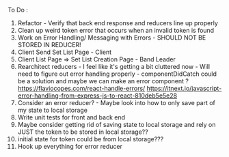 To Do :
1) Refactor - Verify that back end response and reducers line up properly
2) Clean up weird token error that occurs when an invalid token is found
3) Work on Error Handling/ Messaging with Errors - SHOULD NOT BE STORED IN REDUCER!
4) Client Send Set List Page - Client 
5) Client List Page => Set List Creation Page - Band Leader
6) Rearchitect reducers - I feel like it's getting a bit cluttered now - Will need to figure out error handling properly - componentDidCatch could be a solution and maybe we can make an error component ? 
https://flaviocopes.com/react-handle-errors/
https://itnext.io/javascript-error-handling-from-express-js-to-react-810deb5e5e28
7) Consider an error reducer? - Maybe look into how to only save part of my state to local storage
8) Write unit tests for front and back end
9) Maybe consider getting rid of saving state to local storage and rely on JUST the token to be stored in local storage??
10) initial state for token could be from local storage??? 
11) Hook up everything for error reducer